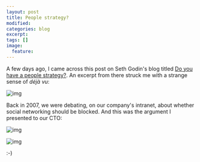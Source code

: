 ```yaml
---
layout: post
title: People strategy?
modified:
categories: blog
excerpt:
tags: []
image:
  feature:
---
```

A few days ago, I came across this post on Seth Godin's blog titled [Do you have a people strategy?](http://sethgodin.typepad.com/seths_blog/2012/04/do-you-have-a-people-strategy.html). An excerpt from there struck me with a strange sense of _d&eacute;j&agrave; vu_:

![img](https://img.skitch.com/20120502-x92n726ix1up7yg6sst18grm57.png)

Back in 2007, we were debating, on our company's intranet, about whether social networking should be blocked. And this was the argument I presented to our CTO:

![img](https://img.skitch.com/20120502-k6cnpd3rmte6qks3j1ky9cjmtd.png)

![img](https://img.skitch.com/20120502-1uqsa5qcf821sgc5dxqdrrbxih.png)

:-)

